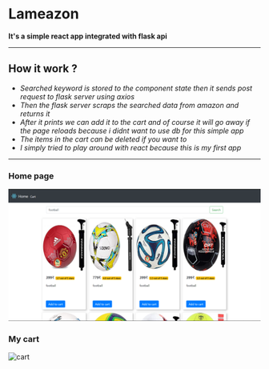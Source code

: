 # Lameazon

**It's a simple react app integrated with flask api**

---

## How it work ?

* _Searched keyword is stored to the component state then it sends post request to flask server using axios_
* _Then the flask server scraps the searched data from amazon and returns it_
* _After it prints we can add it to the cart and of course it will go away if the page reloads because i didnt want to use db for this simple app_
* _The items in the cart can be deleted if you want to_
* _I simply tried to play around with react because this is my first app_

--- 

### Home page

![home](./home.png)

### My cart 

![cart](https://github.com/jaaabir/Lameazon/blob/master/cart.png)
